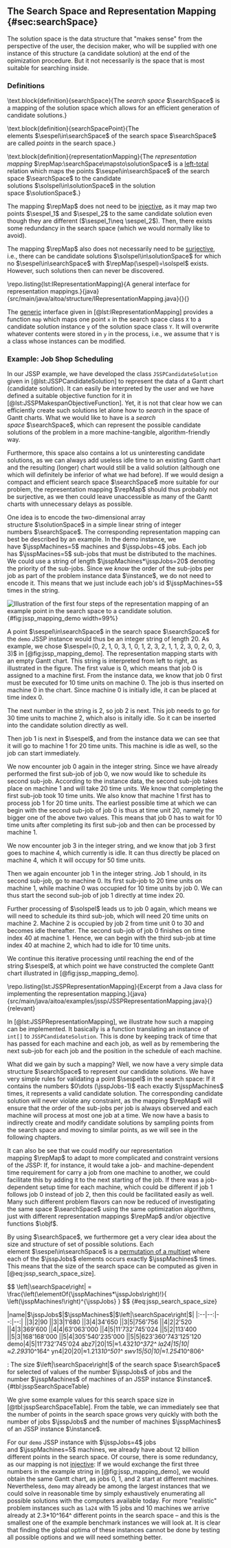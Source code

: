 ## The Search Space and Representation Mapping {#sec:searchSpace}

The solution space is the data structure that "makes sense" from the perspective of the user, the decision maker, who will be supplied with one instance of this structure (a candidate solution) at the end of the opimization procedure.
But it not necessarily is the space that is most suitable for searching inside.

### Definitions

\text.block{definition}{searchSpace}{The *search space*&nbsp;$\searchSpace$ is a mapping of the solution space which allows for an efficient generation of candidate solutions.}

\text.block{definition}{searchSpacePoint}{The elements&nbsp;$\sespel\in\searchSpace$ of the search space $\searchSpace$ are called *points* in the search space.}

\text.block{definition}{representationMapping}{The *representation mapping*&nbsp;$\repMap:\searchSpace\mapsto\solutionSpace$ is a [left-total](http://en.wikipedia.org/wiki/Binary_relation#left-total) relation which maps the points $\sespel\in\searchSpace$ of the search space&nbsp;$\searchSpace$ to the candidate solutions&nbsp;$\solspel\in\solutionSpace$ in the solution space&nbsp;$\solutionSpace$.}

The mapping&nbsp;$\repMap$ does not need to be [injective](http://en.wikipedia.org/wiki/Injective_function), as it may map two points&nbsp;$\sespel_1$ and&nbsp;$\sespel_2$ to the same candidate solution even though they are different ($\sespel_1\neq \sespel_2$).
Then, there exists some redundancy in the search space (which we would normally like to avoid).

The mapping&nbsp;$\repMap$ also does not necessarily need to be [surjective](http://en.wikipedia.org/wiki/Surjective_function), i.e., there can be candidate solutions&nbsp;$\solspel\in\solutionSpace$ for which no&nbsp;$\sespel\in\searchSpace$ with $\repMap(\sespel)=\solspel$ exists.
However, such solutions then can never be discovered.

\repo.listing{lst:IRepresentationMapping}{A general interface for representation mappings.}{java}{src/main/java/aitoa/structure/IRepresentationMapping.java}{}{}

The [generic](http://en.wikipedia.org/wiki/Generics_in_Java) interface given in [@lst:IRepresentationMapping] provides a function `map` which maps one point&nbsp;`x` in the search space class&nbsp;`X` to a candidate solution instance&nbsp;`y` of the solution space class&nbsp;`Y`.
It will overwrite whatever contents were stored in&nbsp;`y` in the process, i.e., we assume that `Y` is a class whose instances can be modified.

### Example: Job Shop Scheduling

In our JSSP example, we have developed the class `JSSPCandidateSolution` given in [@lst:JSSPCandidateSolution] to represent the data of a Gantt chart (candidate solution).
It can easily be interpreted by the user and we have defined a suitable objective function for it in [@lst:JSSPMakespanObjectiveFunction].
Yet, it is not that clear how we can efficiently create such solutions let alone how to *search* in the space of Gantt charts.
What we would like to have is a *search space*&nbsp;$\searchSpace$, which can represent the possible candidate solutions of the problem in a more machine-tangible, algorithm-friendly way.

Furthermore, this space also contains a lot us uninteresting candidate solutions, as we can always add useless idle time to an existing Gantt chart and the resulting (longer) chart would still be a valid solution (although one which will definitely be inferior of what we had before).
If we would design a compact and efficient search space&nbsp;$\searchSpace$ more suitable for our problem, the representation mapping&nbsp;$\repMap$ should thus probably not be surjective, as we then could leave unaccessible as many of the Gantt charts with unnecessary delays as possible.

One idea is to encode the two-dimensional array structure&nbsp;$\solutionSpace$ in a simple linear string of integer numbers&nbsp;$\searchSpace$.
The corresponding representation mapping can best be described by an example.
In the demo instance, we have&nbsp;$\jsspMachines=5$ machines and&nbsp;$\jsspJobs=4$ jobs.
Each job has&nbsp;$\jsspMacines=5$  sub-jobs that must be distributed to the machines.
We could use a string of length&nbsp;$\jsspMachines*\jsspJobs=20$ denoting the priority of the sub-jobs.
Since we *know* the order of the sub-jobs per job as part of the problem instance data&nbsp;$\instance$, we do not need to encode it.
This means that we just include each job's id&nbsp;$\jsspMachines=5$ times in the string.

![Illustration of the first four steps of the representation mapping of an example point in the search space to a candidate solution.](\relative.path{demo_mapping.svgz}){#fig:jssp_mapping_demo width=99%}

A point&nbsp;$\sespel\in\searchSpace$ in the search space&nbsp;$\searchSpace$ for the `demo` JSSP instance would thus be an integer string of length 20.
As example, we chose $\sespel=(0, 2, 1, 0, 3, 1, 0, 1, 2, 3, 2, 1, 1, 2, 3, 0, 2, 0, 3, 3)$ in [@fig:jssp_mapping_demo].
The representation mapping starts with an empty Gantt chart.
This string is interpreted from left to right, as illustrated in the figure.
The first value is&nbsp;0, which means that job&nbsp;0 is assigned to a machine first.
From the instance data, we know that job&nbsp;0 first must be executed for 10 time units on machine&nbsp;0.
The job is thus inserted on machine&nbsp;0 in the chart.
Since machine&nbsp;0 is initially idle, it can be placed at time index&nbsp;0.

The next number in the string is&nbsp;2, so job&nbsp;2 is next.
This job needs to go for 30 time units to machine&nbsp;2, which also is initally idle.
So it can be inserted into the candidate solution directly as well.

Then job&nbsp;1 is next in&nbsp;$\sespel$, and from the instance data we can see that it will go to machine&nbsp;1 for 20 time units.
This machine is idle as well, so the job can start immediately.

We now encounter job&nbsp;0 again in the integer string.
Since we have already performed the first sub-job of job&nbsp;0, we now would like to schedule its second sub-job.
According to the instance data, the second sub-job takes place on machine&nbsp;1 and will take 20 time units.
We know that completing the first sub-job took 10 time units.
We also know that machine&nbsp;1 first has to process job&nbsp;1 for 20 time units.
The earliest possible time at which we can begin with the second sub-job of job&nbsp;0 is thus at time unit 20, namely the bigger one of the above two values.
This means that job&nbsp;0 has to wait for 10 time units after completing its first sub-job and then can be processed by machine&nbsp;1.

We now encounter job&nbsp;3 in the integer string, and we know that job&nbsp;3 first goes to machine&nbsp;4, which currently is idle.
It can thus directly be placed on machine&nbsp;4, which it will occupy for 50 time units.

Then we again encounter job&nbsp;1 in the integer string.
Job&nbsp;1 should, in its second sub-job, go to machine&nbsp;0.
Its first sub-job to 20 time units on machine&nbsp;1, while machine&nbsp;0 was occupied for 10 time units by job&nbsp;0.
We can thus start the second sub-job of job&nbsp;1 directly at time index&nbsp;20.

Further processing of&nbsp;$\solspel$ leads us to job&nbsp;0 again, which means we will need to schedule its third sub-job, which will need 20 time units on machine&nbsp;2.
Machine&nbsp;2 is occupied by job&nbsp;2 from time unit&nbsp;0 to&nbsp;30 and becomes idle thereafter.
The second sub-job of job&nbsp;0 finishes on time index&nbsp;40 at machine&nbsp;1.
Hence, we can begin with the third sub-job at time index&nbsp;40 at machine&nbsp;2, which had to idle for 10 time units.

We continue this iterative processing until reaching the end of the string&nbsp;$\sespel$, at which point we have constructed the complete Gantt chart illustrated in [@fig:jssp_mapping_demo].

\repo.listing{lst:JSSPRepresentationMapping}{Excerpt from a Java class for implementing the representation mapping.}{java}{src/main/java/aitoa/examples/jssp/JSSPRepresentationMapping.java}{}{relevant}

In [@lst:JSSPRepresentationMapping], we illustrate how such a mapping can be implemented.
It basically is a function translating an instance of `int[]` to `JSSPCandidateSolution`.
This is done by keeping track of time that has passed for each machine and each job, as well as by remembering the next sub-job for each job and the position in the schedule of each machine.

What did we gain by such a mapping?
Well, we now have a very simple data structure&nbsp;$\searchSpace$ to represent our candidate solutions.
We have very simple rules for validating a point&nbsp;$\sespel$ in the search space:
If it contains the numbers&nbsp;$0\dots (\jsspJobs-1)$ each exactly&nbsp;$\jsspMachines$ times, it represents a valid candidate solution.
The corresponding candidate solution will never violate any constraint, as the mapping&nbsp;$\repMap$ will ensure that the order of the sub-jobs per job is always observed and each machine will process at most one job at a time.
We now have a basis to indirectly create and modify candidate solutions by sampling points from the search space and moving to similar points, as we will see in the following chapters.

It can also be see that we could modify our representation mapping&nbsp;$\repMap$ to adapt to more complicated and constraint versions of the JSSP:
If, for instance, it would take a job- and machine-dependent time requirement for carry a job from one machine to another, we could facilitate this by adding it to the next starting of the job.
If there was a job-dependent setup time for each machine, which could be different if job&nbsp;1 follows job&nbsp;0 instead of job&nbsp;2, then this could be facilitated easily as well.
Many such different problem flavors can now be reduced of investigating the same space&nbsp;$\searchSpace$ using the same optimization algorithms, just with different representation mappings&nbsp;$\repMap$ and/or objective functions&nbsp;$\objf$.

By using&nbsp;$\searchSpace$, we furthermore get a very clear idea about the size and structure of set of possible solutions.
Each element&nbsp;$\sespel\in\searchSpace$ is a [permutation of a multiset](http://en.wikipedia.org/wiki/Permutation#Permutations_of_multisets) where each of the&nbsp;$\jsspJobs$ elements occurs exactly&nbsp;$\jsspMachines$ times.
This means that the size of the search space can be computed as given in [@eq:jssp_search_space_size].

$$ \left|\searchSpace\right| = \frac{\left(\elementOf{\jsspMachines*\jsspJobs\right)!}{ \left(\jsspMachines!\right)^{\jsspJobs} } $$ {#eq:jssp_search_space_size}

|name|$\jsspJobs$|$\jsspMachines$|$\left|\searchSpace\right|$|
|:--|--:|--:|--:|
||3|2|90
||3|3|1'680
||3|4|34'650
||3|5|756'756
||4|2|2'520
||4|3|369'600
||4|4|63'063'000
||4|5|11'732'745'024
||5|2|113'400
||5|3|168'168'000
||5|4|305'540'235'000
||5|5|623'360'743'125'120
demo|4|5|11'732'745'024
abz7|20|15|$\approx$1.432*10^372^
la24|15|10|$\approx$2.293*10^164^
yn4|20|20|$\approx$1.213*10^501^
swv15|50|10|$\approx$1.254*10^806^

: The size&nbsp;$\left|\searchSpace\right|$ of the search space&nbsp;$\searchSpace$ for selected of values of the number&nbsp;$\jsspJobs$ of jobs and the number&nbsp;$\jsspMachines$ of machines of an JSSP instance&nbsp;$\instance$. {#tbl:jsspSearchSpaceTable}

We give some example values for this search space size in [@tbl:jsspSearchSpaceTable].
From the table, we can immediately see that the number of points in the search space grows very quickly with both the number of jobs&nbsp;$\jsspJobs$ and the number of machines&nbsp;$\jsspMachines$ of an JSSP instance&nbsp;$\instance$.

For our `demo` JSSP instance with&nbsp;$\jsspJobs=4$ jobs and&nbsp;$\jsspMachines=5$ machines, we already have about 12 billion different points in the search space.
Of course, there is some redundancy, as our mapping is not [injective](http://en.wikipedia.org/wiki/Injective_function):
If we would exchange the first three numbers in the example string in [@fig:jssp_mapping_demo], we would obtain the same Gantt chart, as jobs&nbsp;0, 1, and&nbsp;2 start at different machines.
Nevertheless, `demo` may already be among the largest instances that we could solve in reasonable time by simply exhaustively enumerating all possible solutions with the computers available today.
For more "realistic" problem instances such as `la24` with 15 jobs and 10 machines we arrive already at 2.3*10^164^ different points in the search space &ndash; and this is the smallest one of the example benchmark instances we will look at.
It is clear that finding the global optima of these instances cannot be done by testing all possible options and we will need something better.
